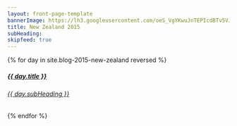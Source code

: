 ```yaml
---
layout: front-page-template
bannerImage: https://lh3.googleusercontent.com/oeS_VgYKwuJnTEPIcdBTv5VJHJzf9oaVWrWnZqgAuJ1awl7k2d5Bb_FDdP2Vi0mTun-X3OJdmgd342g_6_BqgAmM0La4yBo7lGaRk-RWsgDPOROb5c7pNV4j_lguIUdxclXeUJx4-Q
title: New Zealand 2015
subHeading: 
skipfeed: true
---
```


<div class="text-uppercase adventure-list experience">
  {% for day in site.blog-2015-new-zealand reversed %}
    <div class="col-md-6 col-sm-6 animated fadeInUp" data-wow-delay="0.1s" data-wow-duration="1s">
      <a href="{{day.url | prepend: site.baseurl}}">
        <img src="{{ day.bannerImage }}"  alt="" class="img-responsive">
        <div class="overlay-lnk text-uppercase text-center">
          <i class="icon icon-streetsign"></i>
          <h5>{{ day.title }}</h5>
          <h6>{{ day.subHeading }}</h6>
        </div>
      </a>
    </div>
  {% endfor %}
</div>
